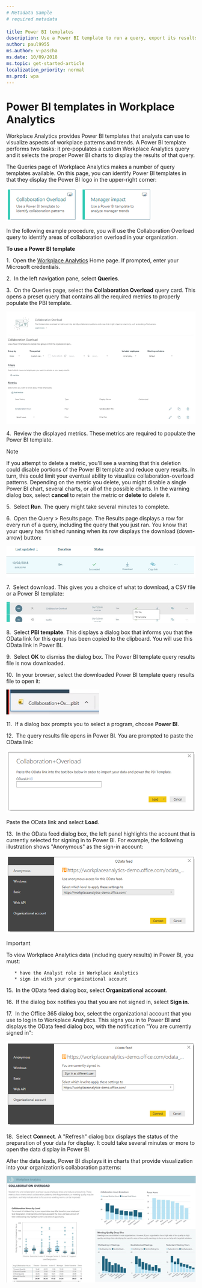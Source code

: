 ```yaml
---
# Metadata Sample
# required metadata

title: Power BI templates
description: Use a Power BI template to run a query, export its results, and visualize them in Power BI
author: paul9955
ms.author: v-pascha
ms.date: 10/09/2018
ms.topic: get-started-article
localization_priority: normal 
ms.prod: wpa
---
```


# Power BI templates in Workplace Analytics 

Workplace Analytics provides Power BI templates that analysts can use to visualize aspects of workplace patterns and trends. A Power BI template performs two tasks: it pre-populates a custom Workplace Analytics query and it selects the proper Power BI charts to display the results of that query. 

The Queries page of Workplace Analytics makes a number of query templates available. On this page, you can identify Power BI templates in that they display the Power BI logo in the upper-right corner:

   ![Power BI logo in query card](../Images/WpA/tutorials/two-pbi-cards.png)

In the following example procedure, you will use the Collaboration Overload query to identify areas of collaboration overload in your organization. 

**To use a Power BI template**

1.  Open the [Workplace Analytics](https://workplaceanalytics.office.com) Home page. If prompted, enter your Microsoft credentials.

2.  In the left navigation pane, select **Queries**.

3.  On the Queries page, select the **Collaboration Overload** query card. This opens a preset query that contains all the required metrics to properly populate the PBI template. 

   ![Opened Power BI template query](../Images/WpA/tutorials/pbi-templates-02.png)
   
4.  Review the displayed metrics. These metrics are required to populate the Power BI template. 

   > [!Note] 
   > If you attempt to delete a metric, you'll see a warning that this deletion could disable portions of the Power BI template and reduce query results. In turn, this could limit your eventual ability to visualize collaboration-overload patterns. Depending on the metric you delete, you might disable a single Power BI chart, several charts, or all of the possible charts. In the warning dialog box, select **cancel** to retain the metric or **delete** to delete it.  
  
5.  Select **Run**. The query might take several minutes to complete.  

6.  Open the Query &gt; Results page. The Results page displays a row for every run of a query, including the query that you just ran. You know that your query has finished running when its row displays the download (down-arrow) button:

   ![Query results are ready](../Images/WpA/tutorials/query-results-done.png)
 
7.  Select download. This gives you a choice of what to download, a CSV file or a Power BI template: 

   ![Select PBI template](../Images/WpA/tutorials/pbi-templates-03.png)

8.  Select **PBI template**. This displays a dialog box that informs you that the OData link for this query has been copied to the clipboard. You will use this OData link in Power BI. 

9.  Select **OK** to dismiss the dialog box. The Power BI template query results file is now downloaded. 

10.  In your browser, select the downloaded Power BI template query results file to open it:

   ![Open downloaded Power BI template file](../Images/WpA/tutorials/pbi-templates-05.png)

11.  If a dialog box prompts you to select a program, choose **Power BI**.

12.  The query results file opens in Power BI. You are prompted to paste the OData link:

   ![Paste OData link here](../Images/WpA/tutorials/pbi-templates-07.png)

   Paste the OData link and select **Load**. 

13.  In the OData feed dialog box, the left panel highlights the account that is currently selected for signing in to Power BI. For example, the following illustration shows "Anonymous" as the sign-in account:
   
   ![Anonymous account displayed](../Images/WpA/tutorials/anon-access-to-pbi.png)   

   > [!Important] 
   > To view Workplace Analytics data (including query results) in Power BI, you must:

       * have the Analyst role in Workplace Analytics
       * sign in with your organizational account  

15.  In the OData feed dialog box, select **Organizational account**.

16.  If the dialog box notifies you that you are not signed in, select **Sign in**.

17.  In the Office 365 dialog box, select the organizational account that you use to log in to Workplace Analytics. This signs you in to Power BI and displays the OData feed dialog box, with the notification "You are currently signed in":      
   
   ![You are signed in](../Images/WpA/tutorials/you-are-signed-in.png)

18.  Select **Connect**. A "Refresh" dialog box displays the status of the preparation of your data for display. It could take several minutes or more to open the data display in Power BI. 

After the data loads, Power BI displays it in charts that provide visualization into your organization’s collaboration patterns: 

   ![Results visualized in Power BI](../Images/WpA/tutorials/pbi-templates-08a.png)

